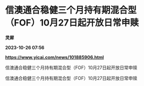 # 信澳通合稳健三个月持有期混合型（FOF）10月27日起开放日常申赎
**灵犀**

**2023-10-26 07:56**

**https://www.yicai.com/news/101885906.html**

信澳通合稳健三个月持有期混合型（FOF）10月27日起开放日常申赎

信澳通合稳健三个月持有期混合型（FOF）10月27日起开放日常申赎